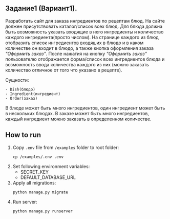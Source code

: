 ## Задание1 (Вариант1).

Разработать сайт для заказа ингредиентов по рецептам блюд.
На сайте должен присутствовать каталог/список всех блюд.
Для блюда должна быть возможность указать входящие в него ингредиенты и количество каждого ингредиента(просто числом).
На странице каждого из блюд отобразить список ингредиентов входяших в блюдо
и в каком количестве он входит в блюдо,  а также кнопка оформления заказа _"Оформить заказ"_.
После нажатия на кнопку _"Оформить заказ"_ пользователю отображается форма/список всех
ингредиентов блюда и возможность ввода количества каждого из них
(можно заказать количество отличное от того что указано в рецепте).

Сущности:
```
- Dish(блюдо)
- Ingredient(ингредиент)
- Order(заказ)
```
В блюде может быть много ингредиентов,
один ингредиент может быть в нескольких блюдах.
В заказе может быть много ингредиентов,
каждый ингредиент можно заказать в определенном
количестве.

## How to run
1. Copy `.env` file from `/examples` folder to root folder:
    ```
    cp /examples/.env .env
    ```
2. Set following environment variables:
   - SECRET_KEY
   - DEFAULT_DATABASE_URL
3. Apply all migrations:
    ```
    python manage.py migrate
    ```
4. Run server:
    ```
    python manage.py runserver
    ```
